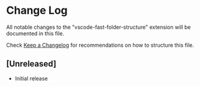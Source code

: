 # Change Log

All notable changes to the "vscode-fast-folder-structure" extension will be documented in this file.

Check [Keep a Changelog](http://keepachangelog.com/) for recommendations on how to structure this file.

## [Unreleased]

- Initial release
